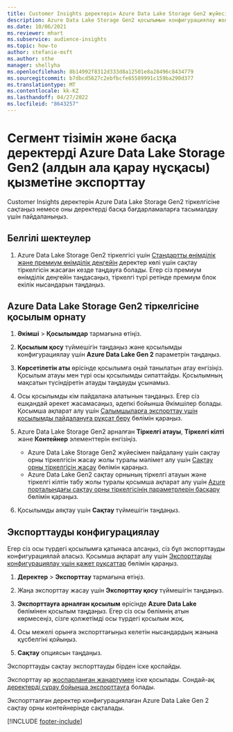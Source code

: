 ```yaml
---
title: Customer Insights деректерін Azure Data Lake Storage Gen2 жүйесіне экспорттау
description: Azure Data Lake Storage Gen2 қосылымын конфигурациялау жолы туралы ақпарат.
ms.date: 10/06/2021
ms.reviewer: mhart
ms.subservice: audience-insights
ms.topic: how-to
author: stefanie-msft
ms.author: sthe
manager: shellyha
ms.openlocfilehash: 8b14992f8312d333d8a12501e8a28496c8434779
ms.sourcegitcommit: b7dbcd5627c2ebfbcfe65589991c159ba290d377
ms.translationtype: MT
ms.contentlocale: kk-KZ
ms.lasthandoff: 04/27/2022
ms.locfileid: "8643257"
---
```

# <a name="export-segment-list-and-other-data-to-azure-data-lake-storage-gen2-preview"></a>Сегмент тізімін және басқа деректерді Azure Data Lake Storage Gen2 (алдын ала қарау нұсқасы) қызметіне экспорттау

Customer Insights деректерін Azure Data Lake Storage Gen2 тіркелгісіне сақтаңыз немесе оны деректерді басқа бағдарламаларға тасымалдау үшін пайдаланыңыз.

## <a name="known-limitations"></a>Белгілі шектеулер

1. Azure Data Lake Storage Gen2 тіркелгісі үшін [Стандартты өнімділік және премиум өнімділік деңгейін](/azure/storage/blobs/create-data-lake-storage-account) деректер көлі үшін сақтау тіркелгісін жасаған кезде таңдауға болады. Егер сіз премиум өнімділік деңгейін таңдасаңыз, тіркелгі түрі ретінде премиум блок екілік нысандарын таңдаңыз. 


## <a name="set-up-the-connection-to-azure-data-lake-storage-gen2"></a>Azure Data Lake Storage Gen2 тіркелгісіне қосылым орнату 


1. **Әкімші** > **Қосылымдар** тармағына өтіңіз.

1. **Қосылым қосу** түймешігін таңдаңыз және қосылымды конфигурациялау үшін **Azure Data Lake Gen 2** параметрін таңдаңыз.

1. **Көрсетілетін аты** өрісінде қосылымға оңай танылатын атау енгізіңіз. Қосылым атауы мен түрі осы қосылымды сипаттайды. Қосылымның мақсатын түсіндіретін атауды таңдауды ұсынамыз.

1. Осы қосылымды кім пайдалана алатынын таңдаңыз. Егер сіз ешқандай әрекет жасамасаңыз, әдепкі бойынша Әкімшілер болады. Қосымша ақпарат алу үшін [Салымшыларға экспорттау үшін қосылымды пайдалануға рұқсат беру](connections.md#allow-contributors-to-use-a-connection-for-exports) бөлімін қараңыз.

1. Azure Data Lake Storage Gen2 арналған **Тіркелгі атауы**, **Тіркелгі кілті** және **Контейнер** элементтерін енгізіңіз.
    - Azure Data Lake Storage Gen2 жүйесімен пайдалану үшін сақтау орны тіркелгісін жасау жолы туралы мәлімет алу үшін [Сақтау орны тіркелгісін жасау](/azure/storage/blobs/create-data-lake-storage-account) бөлімін қараңыз. 
    - Azure Data Lake Gen2 сақтау орнының тіркелгі атауын және тіркелгі кілтін табу жолы туралы қосымша ақпарат алу үшін [Azure порталындағы сақтау орны тіркелгісінің параметрлерін басқару](/azure/storage/common/storage-account-manage) бөлімін қараңыз.

1. Қосылымды аяқтау үшін **Сақтау** түймешігін таңдаңыз. 

## <a name="configure-an-export"></a>Экспорттауды конфигурациялау

Егер сіз осы түрдегі қосылымға қатынаса алсаңыз, сіз бұл экспорттауды конфигурациялай аласыз. Қосымша ақпарат алу үшін [Экспорттауды конфигурациялау үшін қажет рұқсаттар](export-destinations.md#set-up-a-new-export) бөлімін қараңыз.

1. **Деректер** > **Экспорттау** тармағына өтіңіз.

1. Жаңа экспорттау жасау үшін **Экспорттау қосу** түймешігін таңдаңыз.

1. **Экспорттауға арналған қосылым** өрісінде **Azure Data Lake** бөлімінен қосылым таңдаңыз. Егер сіз осы бөлімнің атын көрмесеңіз, сізге қолжетімді осы түрдегі қосылым жоқ.

1. Осы межелі орынға экспорттағыңыз келетін нысандардың жанына құсбелгіні қойыңыз.

1. **Сақтау** опциясын таңдаңыз.

Экспорттауды сақтау экспорттауды бірден іске қоспайды.

Экспорттау әр [жоспарланған жаңартумен](system.md#schedule-tab) іске қосылады. Сондай-ақ [деректерді сұрау бойынша экспорттауға](export-destinations.md#run-exports-on-demand) болады. 

Экспортталған деректер конфигурациялаған Azure Data Lake Gen 2 сақтау орны контейнерінде сақталады. 

[!INCLUDE [footer-include](includes/footer-banner.md)]
